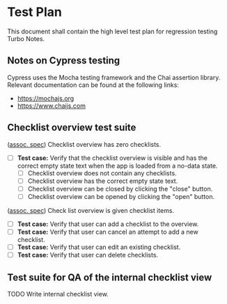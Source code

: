 # Test Plan

This document shall contain the high level test plan for regression testing Turbo Notes.

## Notes on Cypress testing

Cypress uses the Mocha testing framework and the Chai assertion library. Relevant documentation can be found at the following links:
- https://mochajs.org
- https://www.chaijs.com

## Checklist overview test suite

([assoc. spec](./integration/turbo.notes.spec.js)) Checklist overview has zero checklists.
- [ ] **Test case:** Verify that the checklist overview is visible and has the correct empty state text when the app is loaded from a no-data state.
  - [ ] Checklist overview does not contain any checklists.
  - [ ] Checklist overview has the correct empty state text.
  - [ ] Checklist overview can be closed by clicking the "close" button.
  - [ ] Checklist overview can be opened by clicking the "open" button.

([assoc. spec](./integration/turbo.notes.spec.js)) Check list overview is given checklist items.
- [ ] **Test case:** Verify that user can add a checklist to the overview.
- [ ] **Test case:** Verify that user can cancel an attempt to add a new checklist.
- [ ] **Test case:** Verify that user can edit an existing checklist.
- [ ] **Test case:** Verify that user can delete checklists.

## Test suite for QA of the internal checklist view

TODO Write internal checklist view.